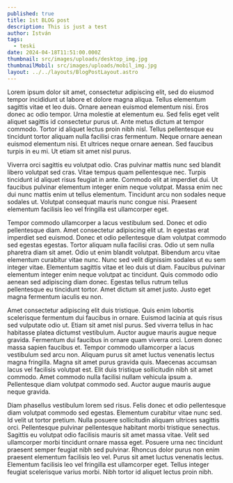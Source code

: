 ```yaml
---
published: true
title: 1st BLOG post
description: This is just a test
author: István
tags:
  - teski
date: 2024-04-18T11:51:00.000Z
thumbnail: src/images/uploads/desktop_img.jpg
thumbnailMobil: src/images/uploads/mobil_img.jpg
layout: ../../layouts/BlogPostLayout.astro
---
```

Lorem ipsum dolor sit amet, consectetur adipiscing elit, sed do eiusmod tempor incididunt ut labore et dolore magna aliqua. Tellus elementum sagittis vitae et leo duis. Ornare aenean euismod elementum nisi. Eros donec ac odio tempor. Urna molestie at elementum eu. Sed felis eget velit aliquet sagittis id consectetur purus ut. Ante metus dictum at tempor commodo. Tortor id aliquet lectus proin nibh nisl. Tellus pellentesque eu tincidunt tortor aliquam nulla facilisi cras fermentum. Neque ornare aenean euismod elementum nisi. Et ultrices neque ornare aenean. Sed faucibus turpis in eu mi. Ut etiam sit amet nisl purus.



Viverra orci sagittis eu volutpat odio. Cras pulvinar mattis nunc sed blandit libero volutpat sed cras. Vitae tempus quam pellentesque nec. Turpis tincidunt id aliquet risus feugiat in ante. Commodo elit at imperdiet dui. Ut faucibus pulvinar elementum integer enim neque volutpat. Massa enim nec dui nunc mattis enim ut tellus elementum. Tincidunt arcu non sodales neque sodales ut. Volutpat consequat mauris nunc congue nisi. Praesent elementum facilisis leo vel fringilla est ullamcorper eget.



Tempor commodo ullamcorper a lacus vestibulum sed. Donec et odio pellentesque diam. Amet consectetur adipiscing elit ut. In egestas erat imperdiet sed euismod. Donec et odio pellentesque diam volutpat commodo sed egestas egestas. Tortor aliquam nulla facilisi cras. Odio ut sem nulla pharetra diam sit amet. Odio ut enim blandit volutpat. Bibendum arcu vitae elementum curabitur vitae nunc. Nunc sed velit dignissim sodales ut eu sem integer vitae. Elementum sagittis vitae et leo duis ut diam. Faucibus pulvinar elementum integer enim neque volutpat ac tincidunt. Quis commodo odio aenean sed adipiscing diam donec. Egestas tellus rutrum tellus pellentesque eu tincidunt tortor. Amet dictum sit amet justo. Justo eget magna fermentum iaculis eu non.



Amet consectetur adipiscing elit duis tristique. Quis enim lobortis scelerisque fermentum dui faucibus in ornare. Euismod lacinia at quis risus sed vulputate odio ut. Etiam sit amet nisl purus. Sed viverra tellus in hac habitasse platea dictumst vestibulum. Auctor augue mauris augue neque gravida. Fermentum dui faucibus in ornare quam viverra orci. Lorem donec massa sapien faucibus et. Tempor commodo ullamcorper a lacus vestibulum sed arcu non. Aliquam purus sit amet luctus venenatis lectus magna fringilla. Magna sit amet purus gravida quis. Maecenas accumsan lacus vel facilisis volutpat est. Elit duis tristique sollicitudin nibh sit amet commodo. Amet commodo nulla facilisi nullam vehicula ipsum a. Pellentesque diam volutpat commodo sed. Auctor augue mauris augue neque gravida.



Diam phasellus vestibulum lorem sed risus. Felis donec et odio pellentesque diam volutpat commodo sed egestas. Elementum curabitur vitae nunc sed. Id velit ut tortor pretium. Nulla posuere sollicitudin aliquam ultrices sagittis orci. Pellentesque pulvinar pellentesque habitant morbi tristique senectus. Sagittis eu volutpat odio facilisis mauris sit amet massa vitae. Velit sed ullamcorper morbi tincidunt ornare massa eget. Posuere urna nec tincidunt praesent semper feugiat nibh sed pulvinar. Rhoncus dolor purus non enim praesent elementum facilisis leo vel. Purus sit amet luctus venenatis lectus. Elementum facilisis leo vel fringilla est ullamcorper eget. Tellus integer feugiat scelerisque varius morbi. Nibh tortor id aliquet lectus proin nibh.
